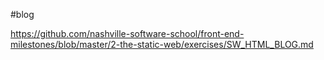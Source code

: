 #blog

https://github.com/nashville-software-school/front-end-milestones/blob/master/2-the-static-web/exercises/SW_HTML_BLOG.md
